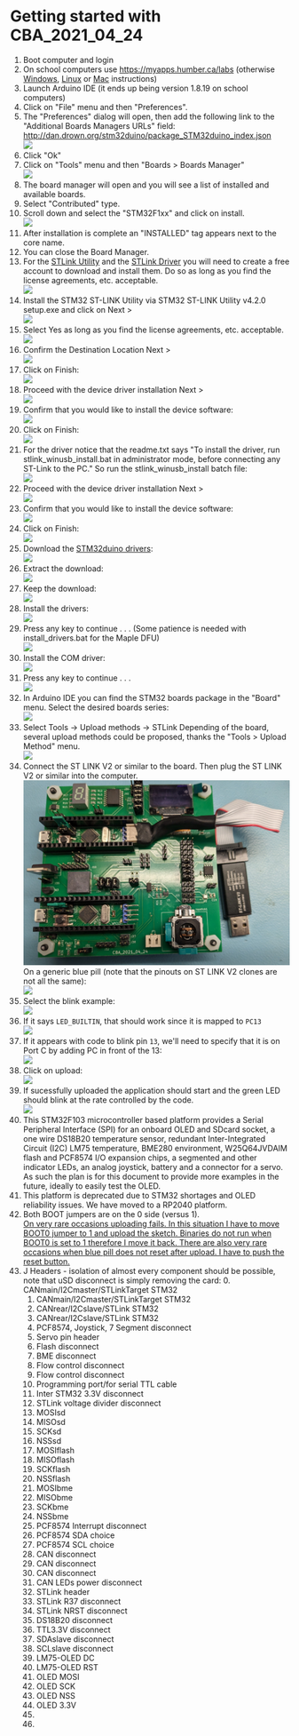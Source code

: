 # Getting started with CBA_2021_04_24
1. Boot computer and login
2. On school computers use https://myapps.humber.ca/labs (otherwise [Windows](https://www.arduino.cc/en/Guide/Windows), [Linux](https://www.arduino.cc/en/Guide/linux) or [Mac](https://www.arduino.cc/en/Guide/MacOSX) instructions)
3. Launch Arduino IDE (it ends up being version 1.8.19 on school computers)
4. Click on "File" menu and then "Preferences".
5. The "Preferences" dialog will open, then add the following link to the "Additional Boards Managers URLs" field:
   http://dan.drown.org/stm32duino/package_STM32duino_index.json   
    ![](https://raw.githubusercontent.com/wiki/six0four/ceng317/img/BoardDanjson.png)
6. Click "Ok"
7. Click on "Tools" menu and then "Boards > Boards Manager"   
    ![](https://raw.githubusercontent.com/wiki/six0four/ceng317/img/menu_bm.png)
8. The board manager will open and you will see a list of installed and available boards.
9. Select "Contributed" type.
10. Scroll down and select the "STM32F1xx" and click on install.   
    ![](https://raw.githubusercontent.com/wiki/six0four/ceng317/img/ContributedSTM32F1xx.png)
11. After installation is complete an "INSTALLED" tag appears next to the core name.
12. You can close the Board Manager.
13. For the [STLink Utility](https://www.st.com/content/st_com/en/products/development-tools/software-development-tools/stm32-software-development-tools/stm32-programmers/stsw-link004.html) and the [STLink Driver](https://www.st.com/content/st_com/en/products/development-tools/software-development-tools/stm32-software-development-tools/stm32-utilities/stsw-link009.html) you will need to create a free account to download and install them. Do so as long as you find the license agreements, etc. acceptable.   
    ![](https://raw.githubusercontent.com/wiki/six0four/ceng317/img/CreateAccount.png)
15. Install the STM32 ST-LINK Utility via STM32 ST-LINK Utility v4.2.0 setup.exe and click on Next >   
    ![](https://raw.githubusercontent.com/wiki/six0four/ceng317/img/WelcomeWizard.png)
16. Select Yes as long as you find the license agreements, etc. acceptable.   
    ![](https://raw.githubusercontent.com/wiki/six0four/ceng317/img/LicenseWizard.png)
17. Confirm the Destination Location Next >   
    ![](https://raw.githubusercontent.com/wiki/six0four/ceng317/img/LocationWizard.png)
18. Click on Finish:   
    ![](https://raw.githubusercontent.com/wiki/six0four/ceng317/img/InstallShieldComplete.png)
19. Proceed with the device driver installation Next >   
    ![](https://raw.githubusercontent.com/wiki/six0four/ceng317/img/DeviceDriverWelcome.png)
20. Confirm that you would like to install the device software:   
    ![](https://raw.githubusercontent.com/wiki/six0four/ceng317/img/WindowsSecuritySTM.png)
21. Click on Finish:   
    ![](https://raw.githubusercontent.com/wiki/six0four/ceng317/img/DeviceDriverComplete.png)
22. For the driver notice that the readme.txt says "To install the driver, run stlink_winusb_install.bat in administrator mode, before connecting any ST-Link to the PC." So run the stlink_winusb_install batch file:   
    ![](https://raw.githubusercontent.com/wiki/six0four/ceng317/img/InstallSTlink.png)
23. Proceed with the device driver installation Next >   
    ![](https://raw.githubusercontent.com/wiki/six0four/ceng317/img/DeviceDriverWelcome.png)
24. Confirm that you would like to install the device software:   
    ![](https://raw.githubusercontent.com/wiki/six0four/ceng317/img/WindowsSecurityUSB.png)
25. Click on Finish:   
    ![](https://raw.githubusercontent.com/wiki/six0four/ceng317/img/DeviceDriverComplete.png)
26. Download the [STM32duino drivers](https://github.com/rogerclarkmelbourne/Arduino_STM32/):   
    ![](https://raw.githubusercontent.com/wiki/six0four/ceng317/img/DriversDownload.png)
27. Extract the download:   
    ![](https://raw.githubusercontent.com/wiki/six0four/ceng317/img/ExtractDownload.png)
28. Keep the download:   
    ![](https://raw.githubusercontent.com/wiki/six0four/ceng317/img/KeepDownload.png)
29. Install the drivers:   
    ![](https://raw.githubusercontent.com/wiki/six0four/ceng317/img/InstallDrivers.png)
30. Press any key to continue . . .    (Some patience is needed with install_drivers.bat for the Maple DFU)   
    ![](https://raw.githubusercontent.com/wiki/six0four/ceng317/img/DFUdriver.png)
31. Install the COM driver:   
    ![](https://raw.githubusercontent.com/wiki/six0four/ceng317/img/InstallCOMDrivers.png)
32. Press any key to continue . . .    
    ![](https://raw.githubusercontent.com/wiki/six0four/ceng317/img/STMdriver.png)
33. In Arduino IDE you can find the STM32 boards package in the "Board" menu. Select the desired boards series:   
    ![](https://raw.githubusercontent.com/wiki/six0four/ceng317/img/BoardsSTM32F1xx.png)
34. Select Tools -> Upload methods -> STLink Depending of the board, several upload methods could be proposed, thanks the "Tools > Upload Method" menu.   
    ![](https://raw.githubusercontent.com/wiki/six0four/ceng317/img/UploadMethod.png)   
35. Connect the ST LINK V2 or similar to the board. Then plug the ST LINK V2 or similar into the computer.   
    ![](CBA_2021_04_24.jpg)
    On a generic blue pill (note that the pinouts on ST LINK V2 clones are not all the same):   
    ![](https://raw.githubusercontent.com/six0four/ceng317/master/images/stm32f103c8t6.jpg)   
37. Select the blink example:   
    ![](https://raw.githubusercontent.com/wiki/six0four/ceng317/img/SelectBlinkExample.png)
38. If it says ```LED_BUILTIN```, that should work since it is mapped to ```PC13```   
    ![](https://raw.githubusercontent.com/wiki/six0four/ceng317/img/13noPC.png)
39. If it appears with code to blink pin ```13```, we'll need to specify that it is on Port C by adding PC in front of the 13:   
    ![](https://raw.githubusercontent.com/wiki/six0four/ceng317/img/AddPCto13.png)
40. Click on upload:    
    ![](https://raw.githubusercontent.com/wiki/six0four/ceng317/img/Upload.png)
41. If sucessfully uploaded the application should start and the green LED should blink at the rate controlled by the code.   
    ![](https://raw.githubusercontent.com/wiki/six0four/ceng317/img/blinkpc13uploaded.png)
42. This STM32F103 microcontroller based platform
provides a Serial Peripheral
Interface (SPI) for an onboard OLED and SDcard socket, a one wire
DS18B20 temperature sensor, redundant Inter-Integrated Circuit (I2C)
LM75 temperature, BME280 environment, W25Q64JVDAIM flash
and PCF8574 I/O expansion chips, a segmented and other indicator LEDs,
an analog joystick, battery and a connector for a servo. As such the plan is for this document to provide more examples in the future, ideally to easily test the OLED.
43. This platform is deprecated due to STM32 shortages and OLED reliability issues. We have moved to a RP2040 platform.
44. Both BOOT jumpers are on the 0 side (versus 1).   
[On very rare occasions uploading fails. In this situation I have to move BOOT0 jumper to 1 and upload the sketch. Binaries do not run when BOOT0 is set to 1 therefore I move it back. There are also very rare occasions when blue pill does not reset after upload. I have to push the reset button.](https://www.onetransistor.eu/2017/11/stm32-bluepill-arduino-ide.html)
45. J Headers - isolation of almost every component should be possible, note that uSD disconnect is simply removing the card:
	0. CANmain/I2Cmaster/STLinkTarget STM32   
	1. CANmain/I2Cmaster/STLinkTarget STM32   
	2. CANrear/I2Cslave/STLink STM32   
	3. CANrear/I2Cslave/STLink STM32   
	4. PCF8574, Joystick, 7 Segment disconnect   
	5. Servo pin header   
	6. Flash disconnect   
	7. BME disconnect   
	8. Flow control disconnect   
	9. Flow control disconnect   
	10. Programming port/for serial TTL cable   
	11. Inter STM32 3.3V disconnect   
	12. STLink voltage divider disconnect   
	13. MOSIsd   
	14. MISOsd   
	15. SCKsd   
	16. NSSsd   
	17. MOSIflash   
	18. MISOflash   
	19. SCKflash   
	20. NSSflash   
	21. MOSIbme   
	22. MISObme   
	23. SCKbme   
	24. NSSbme   
	25. PCF8574 Interrupt disconnect   
	26. PCF8574 SDA choice   
	27. PCF8574 SCL choice   
	28. CAN disconnect   
	29. CAN disconnect   
	30. CAN disconnect   
	31. CAN LEDs power disconnect   
	32. STLink header   
	33. STLink R37 disconnect   
	34. STLink NRST disconnect   
	35. DS18B20 disconnect   
	36. TTL3.3V disconnect   
	37. SDAslave disconnect   
	38. SCLslave disconnect   
	39. LM75-OLED DC   
	40. LM75-OLED RST   
	41. OLED MOSI   
	42. OLED SCK   
	43. OLED NSS   
	44. OLED 3.3V   
	45.   
	46.     
